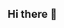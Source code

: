 ## Hi there 👋

<!--
**jihyx/jihyx** is a ✨ _special_ ✨ repository because its `README.md` (this file) appears on your GitHub profile.

- 💬 Ask me about ...
부경대 컴퓨터인공지능공학부 OSS수업 관련 공부중
- 🔭 기술
파이썬, C, C++ 사용 가능
빠르고 활발한 의사소통 가능 
- 😄 관심분야
1. MBTI
2. 동물
3. 비디오 게임
4. 그래픽 디자인
- 📫 연락처
polly998@naver.com
